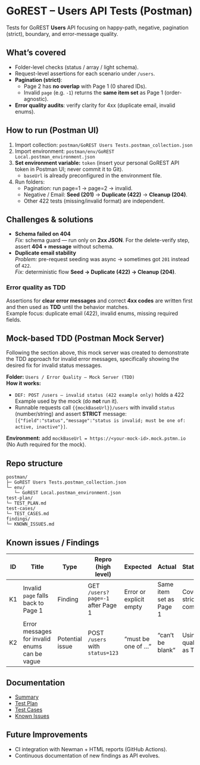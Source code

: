# GoREST – Users API Tests (Postman)

Tests for GoREST **Users** API focusing on happy-path, negative, pagination (strict), boundary, and error-message quality.

## What’s covered
- Folder-level checks (status / array / light schema).
- Request-level assertions for each scenario under `/users`.
- **Pagination (strict)**:
  - Page 2 has **no overlap** with Page 1 (0 shared IDs).
  - Invalid `page` (e.g. `-1`) returns the **same item set** as Page 1 (order-agnostic).
- **Error quality audits**: verify clarity for 4xx (duplicate email, invalid enums).

## How to run (Postman UI)
1. Import collection: `postman/GoREST Users Tests.postman_collection.json`
2. Import environment: `postman/env/GoREST Local.postman_environment.json`
3. **Set environment variable:** `token` (insert your personal GoREST API token in Postman UI; never commit it to Git).
   - `baseUrl` is already preconfigured in the environment file.
4. Run folders:
   - Pagination: run page=1 → page=2 → invalid.
   - Negative / Email: **Seed (201)** → **Duplicate (422)** → **Cleanup (204)**.
   - Other 422 tests (missing/invalid format) are independent.

## Challenges & solutions
- **Schema failed on 404**  
  *Fix:* schema guard — run only on **2xx JSON**. For the delete-verify step, assert **404 + message** without schema.
- **Duplicate email stability**  
  *Problem:* pre-request seeding was async → sometimes got `201` instead of `422`.  
  *Fix:* deterministic flow **Seed → Duplicate (422) → Cleanup (204)**.

### Error quality as TDD
Assertions for **clear error messages** and correct **4xx codes** are written first and then used as **TDD** until the behavior matches.  
Example focus: duplicate email (422), invalid enums, missing required fields.

## Mock-based TDD (Postman Mock Server)
Following the section above, this mock server was created to demonstrate the TDD approach for invalid error messages, specifically showing the desired fix for invalid status messages.

**Folder:** `Users / Error Quality – Mock Server (TDD)`  
**How it works:**
- `DEF: POST /users — invalid status (422 example only)` holds a 422 Example used by the mock (do **not** run it).
- Runnable requests call `{{mockBaseUrl}}/users` with invalid `status` (number/string) and assert **STRICT** message:
  `[{"field":"status","message":"status is invalid; must be one of: active, inactive"}]`.

**Environment:** add `mockBaseUrl = https://<your-mock-id>.mock.pstmn.io` (No Auth required for the mock).

## Repo structure
```
postman/
├─ GoREST Users Tests.postman_collection.json
└─ env/
   └─ GoREST Local.postman_environment.json
test-plan/
└─ TEST_PLAN.md
test-cases/
└─ TEST_CASES.md
findings/
└─ KNOWN_ISSUES.md
```

## Known issues / Findings
| ID  | Title                                | Type            | Repro (high level)                 | Expected               | Actual                 | Status/Notes                        |
|-----|--------------------------------------|-----------------|-----------------------------------|------------------------|------------------------|------------------------------------- |
| K1  | Invalid `page` falls back to Page 1  | Finding         | GET `/users?page=-1` after Page 1 | Error or explicit empty | Same item set as Page 1 | Covered by strict compare test      |
| K2  | Error messages for invalid enums can be vague | Potential issue | POST `/users` with `status=123` | “must be one of …”     | “can’t be blank”       | Using error-quality tests as TDD    |

## Documentation
- [Summary](SUMMARY.md)
- [Test Plan](test-plan/TEST_PLAN.md)
- [Test Cases](test-cases/TEST_CASES.md)
- [Known Issues](findings/KNOWN_ISSUES.md)

## Future Improvements
- CI integration with Newman + HTML reports (GitHub Actions).  
- Continuous documentation of new findings as API evolves.  

